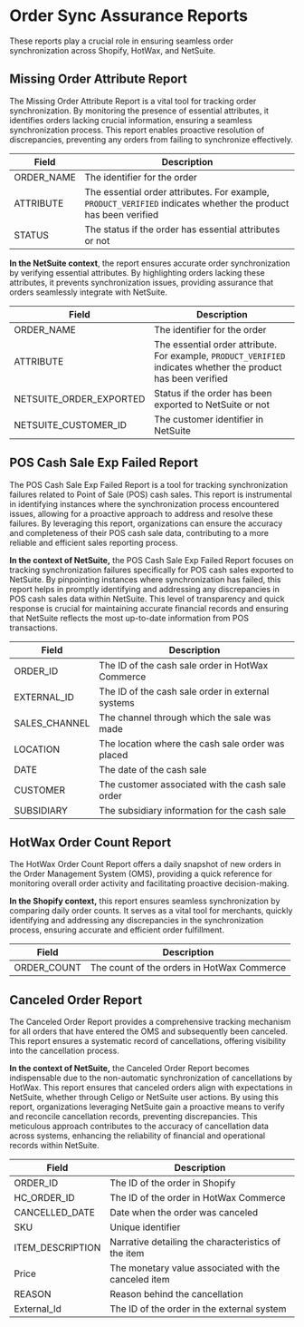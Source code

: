 # Order Sync Assurance Reports

These reports play a crucial role in ensuring seamless order synchronization across Shopify, HotWax, and NetSuite.

## Missing Order Attribute Report

The Missing Order Attribute Report is a vital tool for tracking order synchronization. By monitoring the presence of essential attributes, it identifies orders lacking crucial information, ensuring a seamless synchronization process. This report enables proactive resolution of discrepancies, preventing any orders from failing to synchronize effectively.

| Field                   | Description                                       |
|-------------------------|---------------------------------------------------|
| ORDER_NAME              | The identifier for the order                      |
| ATTRIBUTE     | The essential order attributes. For example, `PRODUCT_VERIFIED` indicates whether the product has been verified   |
| STATUS              | The status if the order has essential attributes or not                      |

**In the NetSuite context**, the report ensures accurate order synchronization by verifying essential attributes. By highlighting orders lacking these attributes, it prevents synchronization issues, providing assurance that orders seamlessly integrate with NetSuite. 

| Field                   | Description                                       |
|-------------------------|---------------------------------------------------|
| ORDER_NAME              | The identifier for the order                      |
| ATTRIBUTE     | The essential order attribute. For example, `PRODUCT_VERIFIED` indicates whether the product has been verified   |
| NETSUITE_ORDER_EXPORTED | Status if the order has been exported to NetSuite or not |
| NETSUITE_CUSTOMER_ID    | The customer identifier in NetSuite               |


## POS Cash Sale Exp Failed Report
The POS Cash Sale Exp Failed Report is a tool for tracking synchronization failures related to Point of Sale (POS) cash sales. This report is instrumental in identifying instances where the synchronization process encountered issues, allowing for a proactive approach to address and resolve these failures. By leveraging this report, organizations can ensure the accuracy and completeness of their POS cash sale data, contributing to a more reliable and efficient sales reporting process.

**In the context of NetSuite,** the POS Cash Sale Exp Failed Report focuses on tracking synchronization failures specifically for POS cash sales exported to NetSuite. By pinpointing instances where synchronization has failed, this report helps in promptly identifying and addressing any discrepancies in POS cash sales data within NetSuite. This level of transparency and quick response is crucial for maintaining accurate financial records and ensuring that NetSuite reflects the most up-to-date information from POS transactions.

| Field          | Description                                |
|-----------------|--------------------------------------------|
| ORDER_ID        | The ID of the cash sale order in HotWax Commerce   |
| EXTERNAL_ID     | The ID of the  cash sale order in external systems |
| SALES_CHANNEL   | The channel through which the sale was made |
| LOCATION        | The location where the cash sale order was placed       |
| DATE            | The date of the cash sale                   |
| CUSTOMER        | The customer associated with the cash sale order     |
| SUBSIDIARY      | The subsidiary information for the cash sale    |


## HotWax Order Count Report
The HotWax Order Count Report offers a daily snapshot of new orders in the Order Management System (OMS), providing a quick reference for monitoring overall order activity and facilitating proactive decision-making.

**In the Shopify context,** this report ensures seamless synchronization by comparing daily order counts. It serves as a vital tool for merchants, quickly identifying and addressing any discrepancies in the synchronization process, ensuring accurate and efficient order fulfillment.

| Field          | Description                                |
|-----------------|--------------------------------------------|
| ORDER_COUNT       | The count of the orders in HotWax Commerce   |

## Canceled Order Report
The Canceled Order Report provides a comprehensive tracking mechanism for all orders that have entered the OMS and subsequently been canceled. This report ensures a systematic record of cancellations, offering visibility into the cancellation process. 

**In the context of NetSuite,** the Canceled Order Report becomes indispensable due to the non-automatic synchronization of cancellations by HotWax. This report ensures that canceled orders align with expectations in NetSuite, whether through Celigo or NetSuite user actions. By using this report, organizations leveraging NetSuite gain a proactive means to verify and reconcile cancellation records, preventing discrepancies. This meticulous approach contributes to the accuracy of cancellation data across systems, enhancing the reliability of financial and operational records within NetSuite.

| Field           | Description                                              |
|-----------------|----------------------------------------------------------|
| ORDER_ID        | The ID of the order in Shopify          |
| HC_ORDER_ID     | The ID of the order in HotWax Commerce    |
| CANCELLED_DATE  | Date when the order was canceled                          |
| SKU             | Unique identifier            |
| ITEM_DESCRIPTION| Narrative detailing the characteristics of the item        |
| Price           | The monetary value associated with the canceled item      |
| REASON          | Reason behind the cancellation          |
| External_Id     | The ID of the order in the external system |
